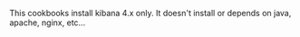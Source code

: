 This cookbooks install kibana 4.x only.
It doesn't install or depends on java, apache, nginx, etc...

